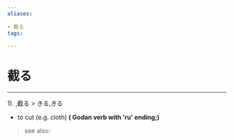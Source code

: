 ```yaml
---
aliases:
    
- 截る
tags:
    
---
```


# 截る
---
1).
,截る > きる,きる

- to cut (e.g. cloth)
**( Godan verb with 'ru' ending;)**
> see also: 
            